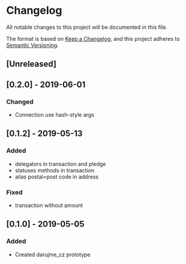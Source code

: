# Changelog
All notable changes to this project will be documented in this file.

The format is based on [Keep a Changelog](https://keepachangelog.com/en/1.0.0/),
and this project adheres to [Semantic Versioning](https://semver.org/spec/v2.0.0.html).


## [Unreleased]
## [0.2.0] - 2019-06-01
### Changed
- Connection use hash-style args
## [0.1.2] - 2019-05-13
### Added
- delegators in transaction and pledge
- statuses methods in transaction
- alias postal=post code in address
### Fixed
- transaction without amount
## [0.1.0] - 2019-05-05
### Added
- Created darujme_cz prototype
